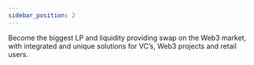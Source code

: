 ```yaml
---
sidebar_position: 2
---
```


Become the biggest LP and liquidity providing swap on the Web3 market, with integrated and unique solutions for VC’s, Web3 projects and retail users.
